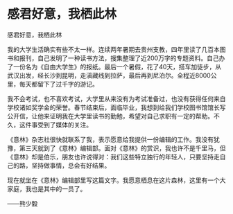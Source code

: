 # 感君好意，我栖此林

感君好意，我栖此林 

我的大学生活确实有些不太一样。连续两年暑期去贵州支教，四年里读了几百本图书和报刊，自己发明了一种读书方法，搜集整理了近200万字的专题资料。自己办了一份名为《自由大学生》的报纸。最后一个暑假，花了40天，搭车加徒步，从武汉出发，经长沙到昆明，走滇藏线到拉萨，最后再到尼泊尔。全程近8000公里，每天都留下了过千字的游记。 

我不会考试，也不喜欢考试，大学里从来没有为考试准备过，也没有获得任何来自学校诸如奖学金的荣誉。春节结束后，面临毕业，我想到给我们学校图书馆馆长写公开信，让他来证明我在大学里读书的勤勉，希望对自己求职有一定的帮助。不久，这件事受到了媒体的关注。 

《意林》杂志社很快就联系了我，表示愿意给我提供一份编辑的工作。我没有犹豫，第三天就到了《意林》编辑部。面对《意林》的赏识，我也许不是千里马，但《意林》却是伯乐，朋友也许说得对：我们这些特立独行的年轻人，只要坚持走自己的路，坚持做事情，总会有好结果。 

现在就坐在《意林》编辑部里写这篇文字。我愿意栖息在这片森林，这里有一个大家庭，我也是其中的一员了。 

——熊少毅